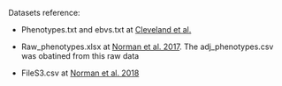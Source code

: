 Datasets reference: 

- Phenotypes.txt and ebvs.txt at [Cleveland et al.](https://academic.oup.com/g3journal/article/2/4/429/6026060?login=true#supplementary-data)

- Raw_phenotypes.xlsx at [Norman et al. 2017](https://link.springer.com/article/10.1007/s00122-017-2975-4#additional-information). The adj_phenotypes.csv was obatined from this raw data

- FileS3.csv at [Norman et al. 2018](https://figshare.com/s/287c2c7f1623008487a5)
